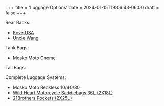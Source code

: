 +++
title = 'Luggage Options'
date = 2024-01-15T19:06:43-06:00
draft = false
+++

Rear Racks:

- [Kove USA](https://www.kovemotousa.com/store/p/450-rally-accessory-light-mount-bar-ymlnz-hlw5k)
- [Uncle Wang](https://unclewang.net/products/kove-450rally-rear-shelf)

Tank Bags:

- Mosko Moto Gnome

Tail Bags:

Complete Luggage Systems:

- Mosko Moto Reckless 10/40/80
- [Wild Heart Motorcycle Saddlebags 36L (2X18L)](https://www.wildheart.cc/product-detail/WILD-HEART-Motorcycle-Saddlebags-36L-18L_pid-b7d36b2a122a4da49891e75c7fec2f0f.html)
- [21Brothers Pockets (2X25L)](http://21brothers.eu/produkt/pocket-2x-25l/)

